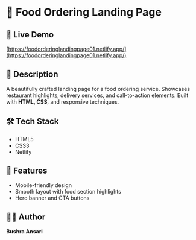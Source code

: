 # 🍕 Food Ordering Landing Page

## 🚀 Live Demo
[https://foodorderinglandingpage01.netlify.app/](https://foodorderinglandingpage01.netlify.app/)

## 📌 Description
A beautifully crafted landing page for a food ordering service. Showcases restaurant highlights, delivery services, and call-to-action elements. Built with **HTML, CSS**, and responsive techniques.

## 🛠 Tech Stack
- HTML5
- CSS3
- Netlify

## 📸 Features
- Mobile-friendly design
- Smooth layout with food section highlights
- Hero banner and CTA buttons

## 🙋‍♀️ Author
**Bushra Ansari**
